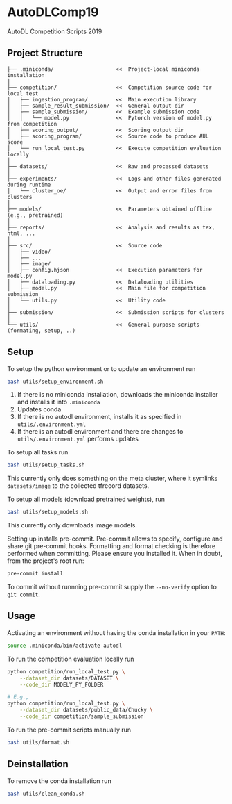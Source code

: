 # AutoDLComp19
AutoDL Competition Scripts 2019


## Project Structure

```
├── .miniconda/                    <<  Project-local miniconda installation
│
├── competition/                   <<  Competition source code for local test
│   ├── ingestion_program/         <<  Main execution library
│   ├── sample_result_submission/  <<  General output dir
│   ├── sample_submission/         <<  Example submission code
│   │   └── model.py               <<  Pytorch version of model.py from competition
│   ├── scoring_output/            <<  Scoring output dir
│   ├── scoring_program/           <<  Source code to produce AUL score
│   └── run_local_test.py          <<  Execute competition evaluation locally
│
├── datasets/                      <<  Raw and processed datasets
│
├── experiments/                   <<  Logs and other files generated during runtime
│   └── cluster_oe/                <<  Output and error files from clusters
│
├── models/                        <<  Parameters obtained offline (e.g., pretrained)
│
├── reports/                       <<  Analysis and results as tex, html, ...
│
├── src/                           <<  Source code
│   ├── video/
│   ├── ...
│   ├── image/
│   ├── config.hjson               <<  Execution parameters for model.py
│   ├── dataloading.py             <<  Dataloading utilities
│   ├── model.py                   <<  Main file for competition submission
│   └── utils.py                   <<  Utility code
│
├── submission/                    <<  Submission scripts for clusters
│
└── utils/                         <<  General purpose scripts (formating, setup, ..)
```


## Setup

To setup the python environment or to update an environment run
```bash
bash utils/setup_environment.sh
```

1. If there is no miniconda installation, downloads the miniconda installer and installs it into `.miniconda`
1. Updates conda
1. If there is no autodl environment, installs it as specified in `utils/.environment.yml`
1. If there is an autodl environment and there are changes to `utils/.environment.yml` performs updates

To setup all tasks run
```bash
bash utils/setup_tasks.sh
```

This currently only does something on the meta cluster, where it symlinks `datasets/image` to the collected tfrecord datasets.


To setup all models (download pretrained weights), run
```bash
bash utils/setup_models.sh
```
This currently only downloads image models.


Setting up installs pre-commit. Pre-commit allows to specify, configure and share git pre-commit hooks. Formatting and format checking is therefore performed when committing. Please ensure you installed it. When in doubt, from the project's root run:
```bash
pre-commit install
```

To commit without runnning pre-commit supply the `--no-verify` option to `git commit`.

## Usage


Activating an environment without having the conda installation in your `PATH`:
```bash
source .miniconda/bin/activate autodl
```

To run the competition evaluation locally run
```bash
python competition/run_local_test.py \
    --dataset_dir datasets/DATASET \
    --code_dir MODELY_PY_FOLDER

# E.g.,
python competition/run_local_test.py \
    --dataset_dir datasets/public_data/Chucky \
    --code_dir competition/sample_submission
```

To run the pre-commit scripts manually run
```bash
bash utils/format.sh
```


## Deinstallation

To remove the conda installation run

```bash
bash utils/clean_conda.sh
```
